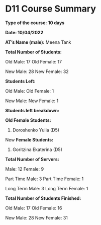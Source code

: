 # D11 Course Summary

**Type of the course:** **10 days**

**Date: 10/04/2022**

**AT’s Name (male):** Meena Tank

**Total Number of Students:** 

Old Male:  17
Old Female: 17

New Male:  28
New Female: 32

**Students Left:** 

Old Male: 
Old Female: 1

New Male: 
New Female: 1

**Students left breakdown:** 

**Old Female Students:** 

1. Doroshenko Yulia (D5)

New **Female Students:** 

1. Goritzina Ekaterina (D5)

**Total Number of Servers:** 

Male: 12  Female: 9

Part Time Male:  3
Part Time Female: 1

Long Term Male:  3
Long Term Female: 1

**Total Number of Students Finished:** 

Old Male: 17
Old Female: 16

New Male: 28
New Female: 31